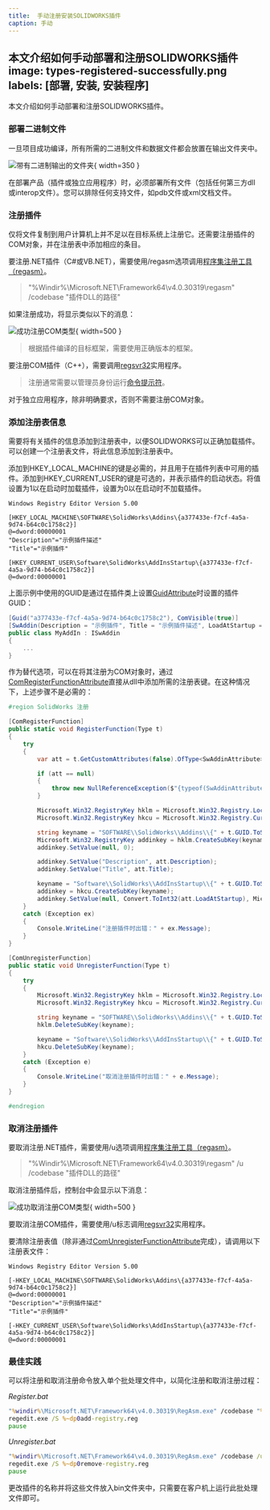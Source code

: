 ```yaml
---
title:  手动注册安装SOLIDWORKS插件
caption: 手动
---
```

 本文介绍如何手动部署和注册SOLIDWORKS插件
image: types-registered-successfully.png
labels: [部署, 安装, 安装程序]
---

本文介绍如何手动部署和注册SOLIDWORKS插件。

### 部署二进制文件

一旦项目成功编译，所有所需的二进制文件和数据文件都会放置在输出文件夹中。

![带有二进制输出的文件夹](bin-folder.png){ width=350 }

在部署产品（插件或独立应用程序）时，必须部署所有文件（包括任何第三方dll或interop文件）。您可以排除任何支持文件，如pdb文件或xml文档文件。

### 注册插件

仅将文件复制到用户计算机上并不足以在目标系统上注册它。还需要注册插件的COM对象，并在注册表中添加相应的条目。

要注册.NET插件（C#或VB.NET），需要使用/regasm选项调用[程序集注册工具（regasm）](https://docs.microsoft.com/en-us/dotnet/framework/tools/regasm-exe-assembly-registration-tool)。

> "%Windir%\Microsoft.NET\Framework64\v4.0.30319\regasm" /codebase "插件DLL的路径"

如果注册成功，将显示类似以下的消息：

![成功注册COM类型](types-registered-successfully.png){ width=500 }

> 根据插件编译的目标框架，需要使用正确版本的框架。

要注册COM插件（C++），需要调用[regsvr32](https://docs.microsoft.com/en-us/windows-server/administration/windows-commands/regsvr32)实用程序。

> 注册通常需要以管理员身份运行[命令提示符](https://en.wikipedia.org/wiki/Cmd.exe)。

对于独立应用程序，除非明确要求，否则不需要注册COM对象。

### 添加注册表信息

需要将有关插件的信息添加到注册表中，以便SOLIDWORKS可以正确加载插件。可以创建一个注册表文件，将此信息添加到注册表中。

添加到HKEY_LOCAL_MACHINE的键是必需的，并且用于在插件列表中可用的插件。添加到HKEY_CURRENT_USER的键是可选的，并表示插件的启动状态。将值设置为1以在启动时加载插件，设置为0以在启动时不加载插件。

```reg
Windows Registry Editor Version 5.00

[HKEY_LOCAL_MACHINE\SOFTWARE\SolidWorks\Addins\{a377433e-f7cf-4a5a-9d74-b64c0c1758c2}]
@=dword:00000001
"Description"="示例插件描述"
"Title"="示例插件"

[HKEY_CURRENT_USER\Software\SolidWorks\AddInsStartup\{a377433e-f7cf-4a5a-9d74-b64c0c1758c2}]
@=dword:00000001
```

上面示例中使用的GUID是通过在插件类上设置[GuidAttribute](https://docs.microsoft.com/en-us/dotnet/api/system.runtime.interopservices.guidattribute?view=netframework-4.0)时设置的插件GUID：

```cs
[Guid("a377433e-f7cf-4a5a-9d74-b64c0c1758c2"), ComVisible(true)]
[SwAddin(Description = "示例插件", Title = "示例插件描述", LoadAtStartup = true)]    
public class MyAddIn : ISwAddin
{
    ...
}
```

作为替代选项，可以在将其注册为COM对象时，通过[ComRegisterFunctionAttribute](https://docs.microsoft.com/en-us/dotnet/api/system.runtime.interopservices.comregisterfunctionattribute?view=netframework-4.0)直接从dll中添加所需的注册表键。在这种情况下，上述步骤不是必需的：

```cs
#region SolidWorks 注册

[ComRegisterFunction]
public static void RegisterFunction(Type t)
{
    try
    {
        var att = t.GetCustomAttributes(false).OfType<SwAddinAttribute>().FirstOrDefault();

        if (att == null)
        {
            throw new NullReferenceException($"{typeof(SwAddinAttribute).FullName} is not set on {t.GetType().FullName}");
        }

        Microsoft.Win32.RegistryKey hklm = Microsoft.Win32.Registry.LocalMachine;
        Microsoft.Win32.RegistryKey hkcu = Microsoft.Win32.Registry.CurrentUser;

        string keyname = "SOFTWARE\\SolidWorks\\Addins\\{" + t.GUID.ToString() + "}";
        Microsoft.Win32.RegistryKey addinkey = hklm.CreateSubKey(keyname);
        addinkey.SetValue(null, 0);

        addinkey.SetValue("Description", att.Description);
        addinkey.SetValue("Title", att.Title);

        keyname = "Software\\SolidWorks\\AddInsStartup\\{" + t.GUID.ToString() + "}";
        addinkey = hkcu.CreateSubKey(keyname);
        addinkey.SetValue(null, Convert.ToInt32(att.LoadAtStartup), Microsoft.Win32.RegistryValueKind.DWord);
    }
    catch (Exception ex)
    {
        Console.WriteLine("注册插件时出错：" + ex.Message);
    }
}

[ComUnregisterFunction]
public static void UnregisterFunction(Type t)
{
    try
    {
        Microsoft.Win32.RegistryKey hklm = Microsoft.Win32.Registry.LocalMachine;
        Microsoft.Win32.RegistryKey hkcu = Microsoft.Win32.Registry.CurrentUser;

        string keyname = "SOFTWARE\\SolidWorks\\Addins\\{" + t.GUID.ToString() + "}";
        hklm.DeleteSubKey(keyname);

        keyname = "Software\\SolidWorks\\AddInsStartup\\{" + t.GUID.ToString() + "}";
        hkcu.DeleteSubKey(keyname);
    }
    catch (Exception e)
    {
        Console.WriteLine("取消注册插件时出错：" + e.Message);
    }
}

#endregion
```

### 取消注册插件

要取消注册.NET插件，需要使用/u选项调用[程序集注册工具（regasm）](https://docs.microsoft.com/en-us/dotnet/framework/tools/regasm-exe-assembly-registration-tool)。

> "%Windir%\Microsoft.NET\Framework64\v4.0.30319\regasm" /u /codebase "插件DLL的路径"

取消注册插件后，控制台中会显示以下消息：

![成功取消注册COM类型](types-unregistered-successfully.png){ width=500 }

要取消注册COM插件，需要使用/u标志调用[regsvr32](https://docs.microsoft.com/en-us/windows-server/administration/windows-commands/regsvr32)实用程序。

要清除注册表值（除非通过[ComUnregisterFunctionAttribute](https://docs.microsoft.com/en-us/dotnet/api/system.runtime.interopservices.comunregisterfunctionattribute?view=netframework-4.0)完成），请调用以下注册表文件：

```reg
Windows Registry Editor Version 5.00

[-HKEY_LOCAL_MACHINE\SOFTWARE\SolidWorks\Addins\{a377433e-f7cf-4a5a-9d74-b64c0c1758c2}]
@=dword:00000001
"Description"="示例插件描述"
"Title"="示例插件"

[-HKEY_CURRENT_USER\Software\SolidWorks\AddInsStartup\{a377433e-f7cf-4a5a-9d74-b64c0c1758c2}]
@=dword:00000001
```

### 最佳实践

可以将注册和取消注册命令放入单个批处理文件中，以简化注册和取消注册过程：

*Register.bat*
```cmd
"%windir%\Microsoft.NET\Framework64\v4.0.30319\RegAsm.exe" /codebase "%~dp0CodeStack.StockFit.Sw.dll"
regedit.exe /S %~dp0add-registry.reg
pause
```

*Unregister.bat*
```cmd
"%windir%\Microsoft.NET\Framework64\v4.0.30319\RegAsm.exe" /codebase /u "%~dp0CodeStack.StockFit.Sw.dll"
regedit.exe /S %~dp0remove-registry.reg
pause
```

更改插件的名称并将这些文件放入bin文件夹中，只需要在客户机上运行此批处理文件即可。